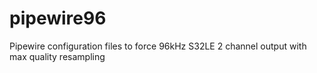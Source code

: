 # pipewire96
Pipewire configuration files to force 96kHz S32LE 2 channel output with max quality resampling
